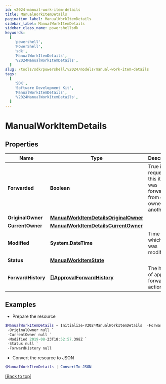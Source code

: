 ```yaml
---
id: v2024-manual-work-item-details
title: ManualWorkItemDetails
pagination_label: ManualWorkItemDetails
sidebar_label: ManualWorkItemDetails
sidebar_class_name: powershellsdk
keywords:
  [
    'powershell',
    'PowerShell',
    'sdk',
    'ManualWorkItemDetails',
    'V2024ManualWorkItemDetails',
  ]
slug: /tools/sdk/powershell/v2024/models/manual-work-item-details
tags:
  [
    'SDK',
    'Software Development Kit',
    'ManualWorkItemDetails',
    'V2024ManualWorkItemDetails',
  ]
---
```


# ManualWorkItemDetails

## Properties

| Name | Type | Description | Notes |
| --- | --- | --- | --- |
| **Forwarded** | **Boolean** | True if the request for this item was forwarded from one owner to another. | [optional] [default to $false] |
| **OriginalOwner** | [**ManualWorkItemDetailsOriginalOwner**](manual-work-item-details-original-owner) |  | [optional] |
| **CurrentOwner** | [**ManualWorkItemDetailsCurrentOwner**](manual-work-item-details-current-owner) |  | [optional] |
| **Modified** | **System.DateTime** | Time at which item was modified. | [optional] |
| **Status** | [**ManualWorkItemState**](manual-work-item-state) |  | [optional] |
| **ForwardHistory** | [**[]ApprovalForwardHistory**](approval-forward-history) | The history of approval forward action. | [optional] |

## Examples

- Prepare the resource

```powershell
$ManualWorkItemDetails = Initialize-V2024ManualWorkItemDetails  -Forwarded true `
 -OriginalOwner null `
 -CurrentOwner null `
 -Modified 2019-08-23T18:52:57.398Z `
 -Status null `
 -ForwardHistory null
```

- Convert the resource to JSON

```powershell
$ManualWorkItemDetails | ConvertTo-JSON
```

[[Back to top]](#)

